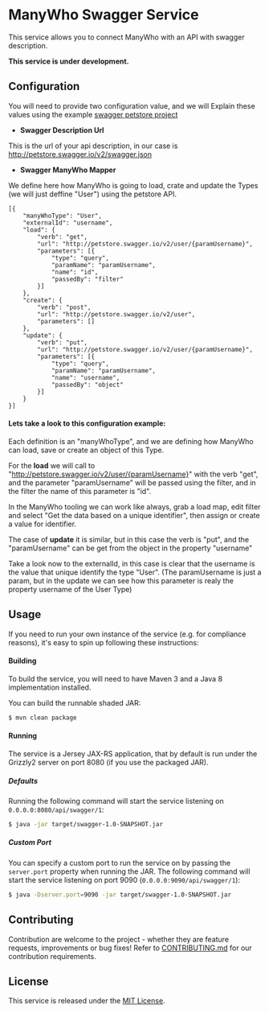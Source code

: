 ManyWho Swagger Service
=======================

This service allows you to connect ManyWho with an API with swagger description.

**This service is under development.**

## Configuration

You will need to provide two configuration value, and we will Explain these values using the example [swagger petstore project](http://petstore.swagger.io)

 - **Swagger Description Url**

This is the url of your api description, in our case is http://petstore.swagger.io/v2/swagger.json

 - **Swagger ManyWho Mapper**

We define here how ManyWho is going to load, crate and update the Types (we will just deffine "User") using the petstore API.

````
[{
    "manyWhoType": "User",
    "externalId": "username",
    "load": {
        "verb": "get",
        "url": "http://petstore.swagger.io/v2/user/{paramUsername}",
        "parameters": [{
            "type": "query",
            "paramName": "paramUsername",
            "name": "id",
            "passedBy": "filter"
        }]
    },
    "create": {
        "verb": "post",
        "url": "http://petstore.swagger.io/v2/user",
        "parameters": []
    },
    "update": {
        "verb": "put",
        "url": "http://petstore.swagger.io/v2/user/{paramUsername}",
        "parameters": [{
            "type": "query",
            "paramName": "paramUsername",
            "name": "username",
            "passedBy": "object"
        }]
    }
}]
````

#### Lets take a look to this configuration example:

Each definition is an "manyWhoType", and we are defining how ManyWho can load, save or create an object of this Type. 

For the **load** we will call to "http://petstore.swagger.io/v2/user/{paramUsername}" with the verb "get", and the parameter "paramUsername" will be passed using the filter, and in the filter the name of this parameter is "id".

In the ManyWho tooling we can work like always, grab a load map, edit filter and select "Get the data based on a unique identifier", then assign or create a value for identifier.

The case of **update** it is similar, but in this case the verb is "put", and the "paramUsername" can be get from the object in the property "username"

Take a look now to the externalId, in this case is clear that the username is the value that unique identify the type "User". 
(The paramUsername is just a param, but in the update we can see how this parameter is realy the property username of the User Type)

## Usage

If you need to run your own instance of the service (e.g. for compliance reasons), it's easy to spin up following these
instructions:

#### Building

To build the service, you will need to have Maven 3 and a Java 8 implementation installed.

You can build the runnable shaded JAR:

```bash
$ mvn clean package
```

#### Running

The service is a Jersey JAX-RS application, that by default is run under the Grizzly2 server on port 8080 (if you use 
the packaged JAR).

##### Defaults

Running the following command will start the service listening on `0.0.0.0:8080/api/swagger/1`:

```bash
$ java -jar target/swagger-1.0-SNAPSHOT.jar
```

##### Custom Port

You can specify a custom port to run the service on by passing the `server.port` property when running the JAR. The
following command will start the service listening on port 9090 (`0.0.0.0:9090/api/swagger/1`):

```bash
$ java -Dserver.port=9090 -jar target/swagger-1.0-SNAPSHOT.jar
```

## Contributing

Contribution are welcome to the project - whether they are feature requests, improvements or bug fixes! Refer to 
[CONTRIBUTING.md](CONTRIBUTING.md) for our contribution requirements.

## License

This service is released under the [MIT License](http://opensource.org/licenses/mit-license.php).
